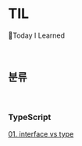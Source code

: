 # TIL

📝Today I Learned

<br>

## 분류

<br>

### TypeScript

[01. interface vs type](https://github.com/bohodays/TIL/blob/master/TypeScript/01_interface_vs_type.md)
